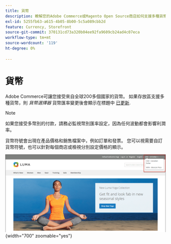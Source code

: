 ```yaml
---
title: 貨幣
description: 瞭解您的Adobe Commerce或Magento Open Source商店如何支援多種貨幣以增強客戶體驗。
exl-id: 5255fb63-a615-4b05-8b00-5c5a089cbb2d
feature: Currency, Storefront
source-git-commit: 370131cd73a320b04ee92fa9609cb24ad4c07eca
workflow-type: tm+mt
source-wordcount: '119'
ht-degree: 0%

---
```


# 貨幣

Adobe Commerce可讓您接受來自全球200多個國家的貨幣。 如果存放區支援多種貨幣，則 _貨幣選擇器_ 貨幣匯率變更後會顯示在標題中 [已更新](currency-update.md).

>[!NOTE]
>
>如果您接受多幣別的付款，請務必監視幣別匯率設定，因為任何波動都會影響利潤率。

貨幣符號會出現在產品價格和銷售檔案中，例如訂單和發票。 您可以視需要自訂貨幣符號，也可以針對每個商店或檢視分別設定價格的顯示。

![店面範例 — 貨幣選擇器](./assets/storefront-currency-chooser.png){width="700" zoomable="yes"}
